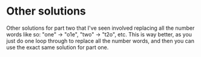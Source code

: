# Other solutions

Other solutions for part two that I've seen involved replacing all the number words like so: "one" -> "o1e", "two" -> "t2o", etc.
This is way better, as you just do one loop through to replace all the number words, and then you can use the exact same solution
for part one.